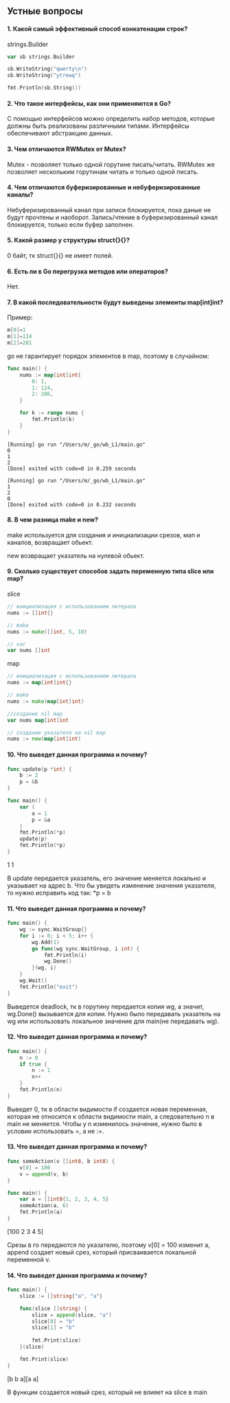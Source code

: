 ## Устные вопросы
#### 1. Какой самый эффективный способ конкатенации строк?
strings.Builder

```go
var sb strings.Builder

sb.WriteString("qwerty\n")
sb.WriteString("ytrewq")

fmt.Println(sb.String())
```


#### 2. Что такое интерфейсы, как они применяются в Go?
С помощью интерфейсов можно определить набор методов, которые должны быть реализованы различными типами. Интерфейсы обеспечивают абстракцию данных.

#### 3. Чем отличаются RWMutex от Mutex?
Mutex - позволяет только одной горутине писать/читать. RWMutex же позволяет нескольким горутинам читать и только одной писать.

#### 4. Чем отличаются буферизированные и небуферизированные каналы?
Небуферизированный канал при записи блокируется, пока даные не будут прочтены и наоборот. Запись/чтение в буферизированный канал блокируется, только если буфер заполнен.

#### 5. Какой размер у структуры struct{}{}?
0 байт, тк struct{}{} не имеет полей.

#### 6. Есть ли в Go перегрузка методов или операторов?
Нет.

#### 7. В какой последовательности будут выведены элементы map[int]int?
Пример:
```go
m[0]=1
m[1]=124 
m[2]=281
```

go не гарантирует порядок элементов в map, поэтому в случайном:
```go
func main() {
	nums := map[int]int{
		0: 1,
		1: 124,
		2: 286,
	}

	for k := range nums {
		fmt.Println(k)
	}
}
```

```
[Running] go run "/Users/m/_go/wb_L1/main.go"
0
1
2
[Done] exited with code=0 in 0.259 seconds

[Running] go run "/Users/m/_go/wb_L1/main.go"
1
2
0
[Done] exited with code=0 in 0.232 seconds
```

#### 8. В чем разница make и new?
make используется для создания и инициализации срезов, мап и каналов, возвращает обьект.

new возвращает указатель на нулевой обьект.

#### 9. Сколько существует способов задать переменную типа slice или map?
slice
```go
// инициализация с использованием литерала
nums := []int{}

// make 
nums := make([]int, 5, 10)

// var
var nums []int
```

map
```go
// инициализация с использованием литерала
nums := map[int]int{}

// make
nums := make(map[int]int)

//создание nil map
var nums map[int]int

// создание указателя на nil map
nums := new(map[int]int)
```

#### 10. Что выведет данная программа и почему?
```go
func update(p *int) {
	b := 2
	p = &b
}

func main() {
	var (
		a = 1
		p = &a
	)
	fmt.Println(*p)
	update(p)
	fmt.Println(*p)
}

```
1 1

В update передается указатель, его значение меняется локально и указывает на адрес b. Что бы увидеть изменение значения указателя, то нужно исправить код так: *p = b

#### 11. Что выведет данная программа и почему?
```go
func main() {
	wg := sync.WaitGroup{}
	for i := 0; i < 5; i++ {
		wg.Add(1)
		go func(wg sync.WaitGroup, i int) {
			fmt.Println(i)
			wg.Done()
		}(wg, i)
	}
	wg.Wait()
	fmt.Println("exit")
}
```

Выведется deadlock, тк в горутину передается копия wg, а значит, wg.Done() вызывается для копии. Нужно было передавать указатель на wg или использовать локальное значение для main(не передавать wg).

#### 12. Что выведет данная программа и почему?
```go
func main() {
	n := 0
	if true {
		n := 1
		n++
	}
	fmt.Println(n)
}
```

Выведет 0, тк в области видимости if создается новая переменная, которая не относится к области видимости main, а следовательно n в main не меняется. Чтобы у n изменилось значение, нужно было в условии использовать =, а не :=.

#### 13. Что выведет данная программа и почему?
```go
func someAction(v []int8, b int8) {
	v[0] = 100
	v = append(v, b)
}

func main() {
	var a = []int8{1, 2, 3, 4, 5}
	someAction(a, 6)
	fmt.Println(a)
}
```
[100 2 3 4 5]

Срезы в го передаются по указателю, поэтому v[0] = 100 изменит a, append создает новый срез, который присваивается локальной переменной v.

#### 14. Что выведет данная программа и почему?
```go
func main() {
	slice := []string{"a", "a"}

	func(slice []string) {
		slice = append(slice, "a")
		slice[0] = "b"
		slice[1] = "b"
		
		fmt.Print(slice)
	}(slice)

	fmt.Print(slice)
}
```
[b b a][a a]

В функции создается новый срез, который не влияет на slice в main